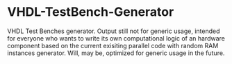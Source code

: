 # VHDL-TestBench-Generator
VHDL Test Benches generator. Output still not for generic usage, intended for everyone who wants to write its own computational logic of an hardware component based on the current exisiting parallel code with random RAM instances generator. Will, may be, optimized for generic usage in the future.
